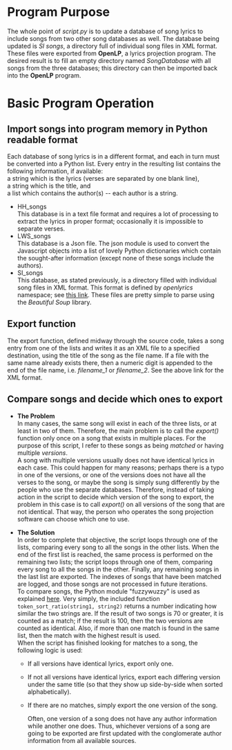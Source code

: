 # Program Purpose
The whole point of *script.py* is to update a database of song lyrics to include songs from two other song databases as well.  The database being updated is *SI songs*, a directory full of individual song files in XML format.  These files were exported from **OpenLP**, a lyrics projection program.  The desired result is to fill an empty directory named *SongDatabase* with all songs from the three databases; this directory can then be imported back into the **OpenLP** program.
# Basic Program Operation
## Import songs into program memory in Python readable format
Each database of song lyrics is in a different format, and each in turn must be converted into a Python list.  Every entry in the resulting list contains the following information, if available:  
    a string which is the lyrics (verses are separated by one blank line),  
    a string which is the title, and  
    a list which contains the author(s) -- each author is a string.
* HH_songs  
    This database is in a text file format and requires a lot of processing to extract the lyrics in proper format; occasionally it is impossible to separate verses.
* LWS_songs  
    This database is a Json file.  The json module is used to convert the Javascript objects into a list of lovely Python dictionaries which contain the sought-after information (except none of these songs include the authors).
* SI_songs  
    This database, as stated previously, is a directory filled with individual song files in XML format.  This format is defined by *openlyrics* namespace; see [this link](http://api.openlp.io/api/openlp/plugins/songs/lib/openlyricsxml.html "openlyricsxml").  These files are pretty simple to parse using the *Beautiful Soup* library.
## Export function
The export function, defined midway through the source code, takes a song entry from one of the lists and writes it as an XML file to a specified destination, using the title of the song as the file name.  If a file with the same name already exists there, then a numeric digit is appended to the end of the file name, i.e. *filename_1* or *filename_2*.  See the above link for the XML format.
## Compare songs and decide which ones to export
* **The Problem**  
    In many cases, the same song will exist in each of the three lists, or at least in two of them.  Therefore, the main problem is to call the *export()* function only once on a song that exists in multiple places.  For the purpose of this script, I refer to these songs as being *matched* or having multiple *versions*.  
    A song with multiple versions usually does not have identical lyrics in each case.  This could happen for many reasons; perhaps there is a typo in one of the versions, or one of the versions does not have all the verses to the song, or maybe the song is simply sung differently by the people who use the separate databases.  Therefore, instead of taking action in the script to decide which version of the song to export, the problem in this case is to call *export()* on all versions of the song that are not identical.  That way, the person who operates the song projection software can choose which one to use.
* **The Solution**  
    In order to complete that objective, the script loops through one of the lists, comparing every song to all the songs in the other lists.  When the end of the first list is reached, the same process is performed on the remaining two lists; the script loops through one of them, comparing every song to all the songs in the other.  Finally, any remaining songs in the last list are exported.  The indexes of songs that have been matched are logged, and those songs are not processed in future iterations.  
    To compare songs, the Python module "fuzzywuzzy" is used as explained [here](https://www.datacamp.com/community/tutorials/fuzzy-string-python "Fuzzy String Matching in Python").  Very simply, the included function `token_sort_ratio(string1, string2)` returns a number indicating how similar the two strings are.  If the result of two songs is 70 or greater, it is counted as a match; if the result is 100, then the two versions are counted as identical.  Also, if more than one match is found in the same list, then the match with the highest result is used.  
    When the script has finished looking for matches to a song, the following logic is used:
    
  * If all versions have identical lyrics, export only one.
  * If not all versions have identical lyrics, export each differing version under the same title (so that they show up side-by-side when sorted alphabetically).
  * If there are no matches, simply export the one version of the song.

    Often, one version of a song does not have any author information while another one does.  Thus, whichever versions of a song are going to be exported are first updated with the conglomerate author information from all available sources.
